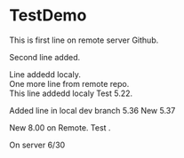 # TestDemo
This is first line on remote server Github.  

Second line added.  

Line addedd localy.  
One more line from remote repo.  
This line addedd localy Test 5.22.  
  
Added line in local dev branch 5.36
New 5.37  

New 8.00 on Remote. Test .

On server 6/30

